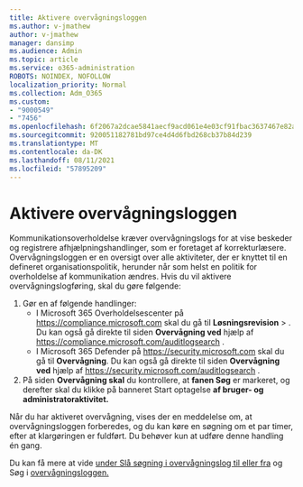 ```yaml
---
title: Aktivere overvågningsloggen
ms.author: v-jmathew
author: v-jmathew
manager: dansimp
ms.audience: Admin
ms.topic: article
ms.service: o365-administration
ROBOTS: NOINDEX, NOFOLLOW
localization_priority: Normal
ms.collection: Adm_O365
ms.custom:
- "9000549"
- "7456"
ms.openlocfilehash: 6f2067a2dcae5841aecf9acd061e4e03cf91fbac3637467e82aee2fbc9340f9a
ms.sourcegitcommit: 920051182781bd97ce4d4d6fbd268cb37b84d239
ms.translationtype: MT
ms.contentlocale: da-DK
ms.lasthandoff: 08/11/2021
ms.locfileid: "57895209"
---
```

# <a name="enable-the-audit-log"></a>Aktivere overvågningsloggen

Kommunikationsoverholdelse kræver overvågningslogs for at vise beskeder og registrere afhjælpningshandlinger, som er foretaget af korrekturlæsere. Overvågningsloggen er en oversigt over alle aktiviteter, der er knyttet til en defineret organisationspolitik, herunder når som helst en politik for overholdelse af kommunikation ændres. Hvis du vil aktivere overvågningslogføring, skal du gøre følgende:

1. Gør en af følgende handlinger:
   - I Microsoft 365 Overholdelsescenter på <https://compliance.microsoft.com> skal du gå til **Løsningsrevision** \> . Du kan også gå direkte til siden **Overvågning ved** hjælp af <https://compliance.microsoft.com/auditlogsearch> .
   - I Microsoft 365 Defender på <https://security.microsoft.com> skal du gå til **Overvågning**. Du kan også gå direkte til siden **Overvågning ved** hjælp af <https://security.microsoft.com/auditlogsearch> .
2. På siden **Overvågning skal** du kontrollere, at **fanen Søg** er markeret, og derefter skal du klikke på banneret Start optagelse **af bruger- og administratoraktivitet.**

Når du har aktiveret overvågning, vises der en meddelelse om, at overvågningsloggen forberedes, og du kan køre en søgning om et par timer, efter at klargøringen er fuldført. Du behøver kun at udføre denne handling én gang.

Du kan få mere at vide [under Slå søgning i overvågningslog til eller fra](https://docs.microsoft.com/microsoft-365/compliance/turn-audit-log-search-on-or-off) og Søg i [overvågningsloggen.](https://docs.microsoft.com/microsoft-365/compliance/search-the-audit-log-in-security-and-compliance)
